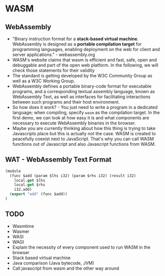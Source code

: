 # WASM  
## WebAssembly
- "Binary instruction format for a **stack-based virtual machine**. WebAssembly is designed as a **portable compilation target** for programming languages, enabling deployment on the web for client and server applications." - webassembly.org
- WASM's website claims that wasm is efficient and fast, safe, open and debuggable and part of the open web platform. In the following, we will check those statements for their validity
- The standard is getting developed by the W3C Community Group as well as a W3C Working Group. 
- WebAssembly defines a portable binary-code format for executable programs, and a corresponding textual assembly language, known as WebAssembly Text, as well as interfaces for facilitating interactions between such programs and their host environment.
- So how does it work? - You just need to write a program in a dedicated language; when compiling, specify `wasm` as the compilation target. In the first demo, we can look at how easy it is and what components are necessary to execute WebAssembly binaries in the browser.
-  Maybe you are currently thinking about how this thing is trying to take Javascripts place but this is actually not the case. WASM is created to peacefully coexist next to JavaScript. That's why you can call WASM functions out of Javascript and also Javascript functions from WASM.
## WAT - WebAssembly Text Format
```lisp
(module
  (func $add (param $lhs i32) (param $rhs i32) (result i32)
    local.get $lhs
    local.get $rhs
    i32.add)
  (export "add" (func $add))
) 
```

## TODO
- Wasmtime
- Wasmer
- WASI
- WAGI
- Explain the necessity of every component used to run WASM in the browser
- Stack based virtual machine 
- Java comparison (Java bytecode, JVM)
- Call javascript from wasm and the other way around